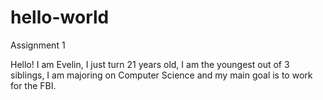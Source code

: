 # hello-world
Assignment 1

Hello!
I am Evelin, I just turn 21 years old, I am the youngest out of 3 siblings, I am majoring on Computer Science and my main goal is to work for the FBI.
